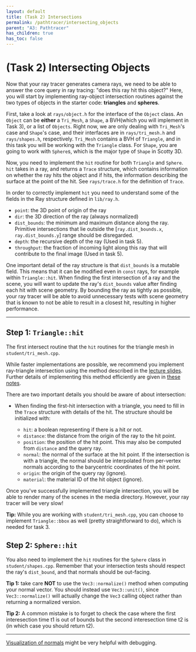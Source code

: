```yaml
---
layout: default
title: (Task 2) Intersections
permalink: /pathtracer/intersecting_objects
parent: "A3: Pathtracer"
has_children: true
has_toc: false
---
```


# (Task 2) Intersecting Objects

Now that your ray tracer generates camera rays, we need to be able to answer the core query in ray tracing: "does this ray hit this object?" Here, you will start by implementing ray-object intersection routines against the two types of objects in the starter code: **triangles** and **spheres**.

First, take a look at `rays/object.h` for the interface of the `Object` class. An `Object` can be **either** a `Tri_Mesh`, a `Shape`, a BVH(which you will implement in Task 3), or a list of `Objects`. Right now, we are only dealing with `Tri_Mesh`'s case and `Shape`'s case, and their interfaces are in `rays/tri_mesh.h`  and `rays/shapes.h`, respectively. `Tri_Mesh` contains a BVH of `Triangle`, and in this task you will be working with the `Triangle` class. For `Shape`, you are going to work with `Sphere`s, which is the major type of `Shape` in Scotty 3D.

Now, you need to implement the `hit` routine for both `Triangle` and `Sphere`. `hit` takes in a ray, and returns a `Trace` structure, which contains information on whether the ray hits the object and if hits, the information describing the surface at the point of the hit. See `rays/trace.h` for the definition of `Trace`.

In order to correctly implement `hit` you need to understand some of the fields in the Ray structure defined in `lib/ray.h`.

* `point`: the 3D point of origin of the ray
* `dir`: the 3D direction of the ray (always normalized)
* `dist_bounds`: the minimum and maximum distance along the ray. Primitive intersections that lie outside the [`ray.dist_bounds.x`, `ray.dist_bounds.y`] range should be disregarded.
* `depth`: the recursive depth of the ray (Used in task 5).
* `throughput`: the fraction of incoming light along this ray that will contribute to the final image (Used in task 5).

One important detail of the ray structure is that `dist_bounds` is a mutable field. This means that it can be modified even in `const` rays, for example within `Triangle::hit`. When finding the first intersection of a ray and the scene, you will want to update the ray's `dist_bounds` value after finding each hit with scene geometry. By bounding the ray as tightly as possible, your ray tracer will be able to avoid unnecessary tests with scene geometry that is known to not be able to result in a closest hit, resulting in higher performance.

---

## Step 1: `Triangle::hit`

The first intersect routine that the `hit` routines for the triangle mesh in `student/tri_mesh.cpp`.

While faster implementations are possible, we recommend you implement ray-triangle intersection using the method described in the [lecture slides](http://15462.courses.cs.cmu.edu/fall2017/lecture/acceleratingqueries). Further details of implementing this method efficiently are given in [these notes](ray_triangle_intersection.md).

There are two important details you should be aware of about intersection:

* When finding the first-hit intersection with a triangle, you need to fill in the `Trace` structure with details of the hit. The structure should be initialized with:

    * `hit`: a boolean representing if there is a hit or not.
    * `distance`: the distance from the origin of the ray to the hit point.
    * `position`: the position of the hit point. This may also be computed from `distance` and the query ray.
    * `normal`: the normal of the surface at the hit point. If the intersection is with a triangle, the normal should be interpolated from per-vertex normals according to the barycentric coordinates of the hit point.
    * `origin`: the origin of the query ray (ignore).
    * `material`: the material ID of the hit object (ignore).

Once you've successfully implemented triangle intersection, you will be able to render many of the scenes in the media directory. However, your ray tracer will be very slow!

**Tip:** While you are working with `student/tri_mesh.cpp`, you can choose to implement `Triangle::bbox` as well (pretty straightforward to do), which is needed for task 3.

## Step 2: `Sphere::hit`

You also need to implement the `hit` routines for the `Sphere` class in `student/shapes.cpp`. Remember that your intersection tests should respect the ray's `dist_bound`, and that normals should be out-facing.

**Tip 1:** take care **NOT** to use the `Vec3::normalize()` method when computing your
normal vector. You should instead use `Vec3::unit()`, since `Vec3::normalize()`
will actually change the `Vec3` calling object rather than returning a
normalized version.


**Tip 2:** A common mistake is to forget to check the case where the first
interesection time t1 is out of bounds but the second interesection time t2 is
(in which case you should return t2).

---

[Visualization of normals](visualization_of_normals.md) might be very helpful with debugging.
